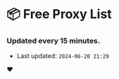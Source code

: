 # :package: Free Proxy List
### Updated every 15 minutes.

- Last updated: `2024-06-20 21:29`

:heart:
